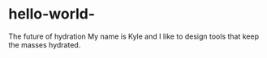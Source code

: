 # hello-world-
The future of hydration 
My name is Kyle and I like to design tools that keep the masses hydrated. 
